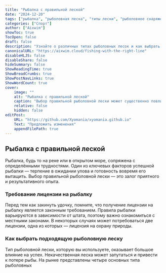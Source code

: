 ```yaml
---
title: "Рыбалка с правильной леской"
date: "2024-12-20"
tags: ["рыбалка", "рыболовная леска", "типы лески", "рыболовное снаряжение"]
categories: ["Спорт"]
author: ["Aixwim"]
showToc: true
TocOpen: false
draft: false
description: "Узнайте о различных типах рыболовных лесок и как выбрать подходящую для вашего опыта рыбалки."
canonicalURL: "https://aixwim.cloud/fishing-with-the-right-line"
disableHLJS: false
disableShare: false
hideSummary: false
ShowReadingTime: true
ShowBreadCrumbs: true
ShowPostNavLinks: true
ShowWordCount: true
cover:
    image: ""
    alt: "Рыбалка с правильной леской"
    caption: "Выбор правильной рыболовной лески может существенно повлиять на ваш опыт рыбалки."
    relative: false
    hidden: false
editPost:
    URL: "https://github.com/Xyomania/xyomania.github.io"
    Text: "Предложить изменения"
    appendFilePath: true
---
```


## Рыбалка с правильной леской

Рыбалка, будь то на реке или в открытом море, сопряжена с определёнными трудностями. Один из ключевых факторов успешной рыбалки — терпение в ожидании улова и готовность вовремя его вытащить. Выбор правильной рыболовной лески — это залог приятного и результативного опыта.

### **Требование лицензии на рыбалку**

Перед тем как закинуть удочку, помните, что получение лицензии на рыбалку является законным требованием. Правила рыбалки варьируются в зависимости от штата, поэтому важно ознакомиться с местными законами. В некоторых случаях может потребоваться две лицензии, одна из которых — лицензия на охрану природы.

### **Как выбрать подходящую рыболовную леску**

Тип рыболовной лески, которую вы используете, оказывает большое влияние на успех. Некачественная леска может запутаться и привести к потере рыбы. На рынке представлены четыре основных типа рыболовных
